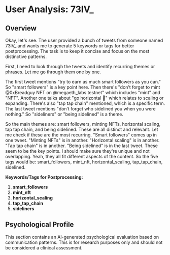 # User Analysis: 73lV_

## Overview

<think>
Okay, let's see. The user provided a bunch of tweets from someone named 73lV_ and wants me to generate 5 keywords or tags for better postprocessing. The task is to keep it concise and focus on the most distinctive patterns.

First, I need to look through the tweets and identify recurring themes or phrases. Let me go through them one by one.

The first tweet mentions "try to earn as much smart followers as you can." So "smart followers" is a key point here. Then there's "don’t forget to mint @0xBreadguy NFT on @megaeth_labs testnet" which includes "mint" and "NFT". Another one talks about "go horizontal 🌋" which relates to scaling or expanding. There's also "tap tap chain" mentioned, which is a specific term. The last tweet mentions "don’t forget who sidelined you when you were nothing." So "sideliners" or "being sidelined" is a theme.

So the main themes are: smart followers, minting NFTs, horizontal scaling, tap tap chain, and being sidelined. These are all distinct and relevant. Let me check if these are the most recurring. "Smart followers" comes up in one tweet. "Minting NFTs" is in another. "Horizontal scaling" is in another. "Tap tap chain" is in another. "Being sidelined" is in the last tweet. These seem to be the key points. I should make sure they're unique and not overlapping. Yeah, they all fit different aspects of the content. So the five tags would be: smart_followers, mint_nft, horizontal_scaling, tap_tap_chain, sidelined.
</think>

**Keywords/Tags for Postprocessing:**  
1. **smart_followers**  
2. **mint_nft**  
3. **horizontal_scaling**  
4. **tap_tap_chain**  
5. **sideliners**

## Psychological Profile

This section contains an AI-generated psychological evaluation based on communication patterns. This is for research purposes only and should not be considered a clinical assessment.
